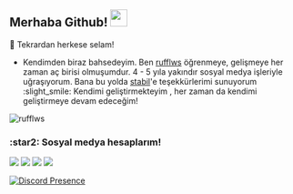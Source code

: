 ## Merhaba Github! <img src="https://raw.githubusercontent.com/iampavangandhi/iampavangandhi/master/gifs/Hi.gif" width="30px">

:tada: Tekrardan herkese selam!
- Kendimden biraz bahsedeyim. Ben [rufflws](https://github.com/rufflws) öğrenmeye, gelişmeye her zaman aç birisi olmuşumdur. 
4 - 5 yıla yakındır sosyal medya işleriyle uğraşıyorum. Bana bu yolda [stabil](https://github.com/stabil667)'e teşekkürlerimi sunuyorum :slight_smile:
Kendimi geliştirmekteyim , her zaman da kendimi geliştirmeye devam edeceğim!


<img src="https://komarev.com/ghpvc/?username=rufflws&label=Ziyaretçi%20Sayısı&color=552b75" alt="rufflws" />

<h3>:star2: Sosyal medya hesaplarım!</h3>
<p align="left">
     <a href="https://instagram.com/rufflwws" target"blank_"><img src="https://img.shields.io/badge/INSTAGRAM%20-DC3175.svg?&style=for-the-badge&logo=instagram&logoColor=black"></a>
       <a href="https://twitch.tv/rufflwsXD" target"blank_"><img src="https://img.shields.io/badge/Twitch-9146FF?style=for-the-badge&logo=twitch&logoColor=purple"></a>
        <a href="https://www.youtube.com/c/MadTurkHD/videos" target"blank_"><img src="https://img.shields.io/badge/YouTube-FF0000?style=for-the-badge&logo=youtube&logoColor=blue"></a>
 <a href="https://open.spotify.com/user/10io98y5vw33zp9hym0zmc9f9" target"blank_"><img src="https://img.shields.io/badge/Spotify%20-1ed760.svg?&style=for-the-badge&logo=spotify&logoColor=white"></a>
    
   
[![Discord Presence](https://lanyard.cnrad.dev/api/990974754536165406)](https://discord.com/users/990974754536165406)



</p>
